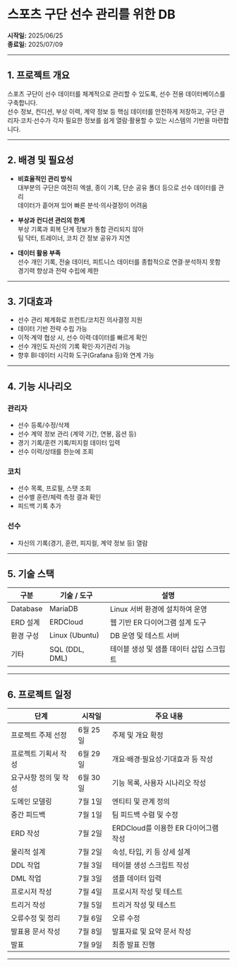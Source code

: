# 스포츠 구단 선수 관리를 위한 DB

**시작일:** 2025/06/25  
**종료일:** 2025/07/09

---

## 1. 프로젝트 개요

스포츠 구단이 선수 데이터를 체계적으로 관리할 수 있도록, 선수 전용 데이터베이스를 구축합니다.  
선수 정보, 컨디션, 부상 이력, 계약 정보 등 핵심 데이터를 안전하게 저장하고, 구단 관리자·코치·선수가 각자 필요한 정보를 쉽게 열람·활용할 수 있는 시스템의 기반을 마련합니다.

---

## 2. 배경 및 필요성

- **비효율적인 관리 방식**  
  대부분의 구단은 여전히 엑셀, 종이 기록, 단순 공유 폴더 등으로 선수 데이터를 관리  
  데이터가 흩어져 있어 빠른 분석·의사결정이 어려움

- **부상과 컨디션 관리의 한계**  
  부상 기록과 회복 단계 정보가 통합 관리되지 않아  
  팀 닥터, 트레이너, 코치 간 정보 공유가 지연

- **데이터 활용 부족**  
  선수 개인 기록, 전술 데이터, 피트니스 데이터를 종합적으로 연결·분석하지 못함  
  경기력 향상과 전략 수립에 제한

---

## 3. 기대효과

- 선수 관리 체계화로 프런트/코치진 의사결정 지원  
- 데이터 기반 전략 수립 가능  
- 이적·계약 협상 시, 선수 이력·데이터를 빠르게 확인  
- 선수 개인도 자신의 기록 확인·자기관리 가능  
- 향후 BI·데이터 시각화 도구(Grafana 등)와 연계 가능

---

## 4. 기능 시나리오

### 관리자
- 선수 등록/수정/삭제  
- 선수 계약 정보 관리 (계약 기간, 연봉, 옵션 등)  
- 경기 기록/훈련 기록/피지컬 데이터 입력  
- 선수 이력/상태를 한눈에 조회  

### 코치
- 선수 목록, 프로필, 스탯 조회  
- 선수별 훈련/체력 측정 결과 확인  
- 피드백 기록 추가  

### 선수
- 자신의 기록(경기, 훈련, 피지컬, 계약 정보 등) 열람  

---

## 5. 기술 스택

| 구분       | 기술 / 도구 | 설명                      |
|------------|-------------|---------------------------|
| Database   | MariaDB     | Linux 서버 환경에 설치하여 운영  |
| ERD 설계   | ERDCloud    | 웹 기반 ER 다이어그램 설계 도구   |
| 환경 구성  | Linux (Ubuntu) | DB 운영 및 테스트 서버           |
| 기타       | SQL (DDL, DML) | 테이블 생성 및 샘플 데이터 삽입 스크립트 |

---

## 6. 프로젝트 일정

| 단계                | 시작일    | 주요 내용                        |
|---------------------|-----------|---------------------------------|
| 프로젝트 주제 선정   | 6월 25일  | 주제 및 개요 확정               |
| 프로젝트 기획서 작성 | 6월 29일  | 개요·배경·필요성·기대효과 등 작성 |
| 요구사항 정의 및 작성| 6월 30일  | 기능 목록, 사용자 시나리오 작성  |
| 도메인 모델링       | 7월 1일   | 엔티티 및 관계 정의             |
| 중간 피드백         | 7월 1일   | 팀 피드백 수렴 및 수정     |
| ERD 작성            | 7월 2일   | ERDCloud를 이용한 ER 다이어그램 작성 |
| 물리적 설계         | 7월 2일   | 속성, 타입, 키 등 상세 설계     |
| DDL 작업            | 7월 3일   | 테이블 생성 스크립트 작성       |
| DML 작업            | 7월 3일   | 샘플 데이터 입력               |
| 프로시저 작성       | 7월 4일   | 프로시저 작성 및 테스트         |
| 트리거 작성         | 7월 5일   | 트리거 작성 및 테스트           |
| 오류수정 및 정리    | 7월 6일   | 오류 수정                      |
| 발표용 문서 작성    | 7월 8일   | 발표자료 및 요약 문서 작성      |
| 발표                | 7월 9일   | 최종 발표 진행                 |

---
